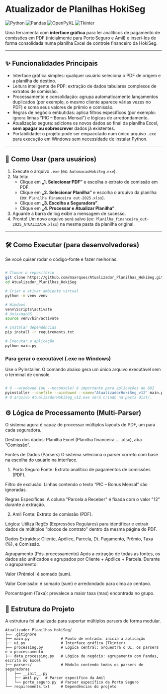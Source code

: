 # Atualizador de Planilhas HokiSeg  
![Python](https://img.shields.io/badge/python-3.8%2B-blue) ![Pandas](https://img.shields.io/badge/pandas-1.0%2B-blueviolet) ![OpenPyXL](https://img.shields.io/badge/openpyxl-3.0%2B-green) ![Tkinter](https://img.shields.io/badge/tkinter-GUI-orange)  

Uma ferramenta com **interface gráfica** para ler analíticos de pagamento de comissões em PDF (inicialmente para Porto Seguro e Amil) e inseri-los de forma consolidada numa planilha Excel de controle financeiro da HokiSeg.

---

## ✨ Funcionalidades Principais  
- Interface gráfica simples: qualquer usuário seleciona o PDF de origem e a planilha de destino.  
- Leitura inteligente de PDF: extração de dados tabulares complexos de extratos de comissão.  
- Processamento e consolidação: agrupa automaticamente lançamentos duplicados (por exemplo, o mesmo cliente aparece várias vezes no PDF) e soma seus valores de prêmio e comissão.  
- Regras de negócio embutidas: aplica filtros específicos (por exemplo: ignora linhas “PIC – Bonus Mensal”) e lógicas de arredondamento.  
- Atualização segura: adiciona os novos dados ao final da planilha Excel, **sem apagar ou sobrescrever** dados já existentes.  
- Portabilidade: o projeto pode ser empacotado num único arquivo `.exe` para execução em Windows sem necessidade de instalar Python.

---

## 🧭 Como Usar (para usuários)  
1. Execute o arquivo `.exe` (ex: `AutomacaoHokiSeg.exe`).  
2. Na tela:  
   - Clique em **„1. Selecionar PDF”** e escolha o extrato de comissão em PDF.  
   - Clique em **„2. Selecionar Planilha”** e escolha o arquivo da planilha (ex: `Planilha Financeira out-2025.xlsx`).
   - Clique em **„3. Escolha a Seguradora”**.
   - Clique em **„4. Processar e Atualizar Planilha”**.  
3. Aguarde a barra de log exibir a mensagem de sucesso.  
4. Pronto! Um novo arquivo será salvo (ex: `Planilha_financeira_out-2025_ATUALIZADA.xlsx`) na mesma pasta da planilha original.

---

## 🛠️ Como Executar (para desenvolvedores)
Se você quiser rodar o código-fonte e fazer melhorias:

```Bash

# Clonar o repositório
git clone https://github.com/maarques/Atualizador_Planilhas_HokiSeg.git
cd Atualizador_Planilhas_HokiSeg

# Criar e ativar ambiente virtual
python -m venv venv

# Windows
venv\Scripts\activate
# Unix/macOS
source venv/bin/activate

# Instalar dependências
pip install -r requirements.txt

# Executar a aplicação
python main.py
```
### Para gerar o executável (.exe no Windows)
Use o PyInstaller. O comando abaixo gera um único arquivo executável sem o terminal de console.

```Bash

# O --windowed (ou --noconsole) é importante para aplicações de GUI
pyinstaller --onefile --windowed --name="AtualizadorHokiSeg_v12" main.py
# O arquivo AtualizadorHokiSeg_v12.exe será criado na pasta dist/.
```

## ⚙️ Lógica de Processamento (Multi-Parser)
O sistema agora é capaz de processar múltiplos layouts de PDF, um para cada seguradora.

Destino dos dados: Planilha Excel (Planilha financeira … .xlsx), aba “Comissão”.

Fontes de Dados (Parsers)
O sistema seleciona o parser correto com base na escolha do usuário na interface.

1. Porto Seguro
Fonte: Extrato analítico de pagamentos de comissões (PDF).

Filtro de exclusão: Linhas contendo o texto “PIC – Bonus Mensal” são ignoradas.

Regras Específicas: A coluna "Parcela a Receber" é fixada com o valor "12" durante a extração.

2. Amil
Fonte: Extrato de comissão (PDF).

Lógica: Utiliza RegEx (Expressões Regulares) para identificar e extrair dados de múltiplos "blocos de contrato" dentro da mesma página do PDF.

Dados Extraídos: Cliente, Apólice, Parcela, Dt. Pagamento, Prêmio, Taxa (%), e Comissão.

Agrupamento (Pós-processamento)
Após a extração de todas as fontes, os dados são unificados e agrupados por Cliente + Apólice + Parcela. Durante o agrupamento:

Valor (Prêmio): é somado (sum).

Valor Comissão: é somado (sum) e arredondado para cima ao centavo.

Porcentagem (Taxa): prevalece a maior taxa (max) encontrada no grupo.

## 🧩 Estrutura do Projeto
A estrutura foi atualizada para suportar múltiplos parsers de forma modular.
```
Atualizador_Planilhas_HokiSeg/
├── .gitignore
├── main.py              # Ponto de entrada: inicia a aplicação
├── ui.py                # Interface gráfica (Tkinter)
├── processing.py        # Lógica central: orquestra o UI, os parsers e o processamento
├── data_processing.py   # Lógica de negócio: agrupamento com Pandas, escrita no Excel
├── parsers/             # Módulo contendo todos os parsers de seguradoras
│   ├── __init__.py
│   ├── amil.py   # Parser específico da Amil
│   └── porto_seguro.py  # Parser específico da Porto Seguro
└── requirements.txt     # Dependências do projeto
```
